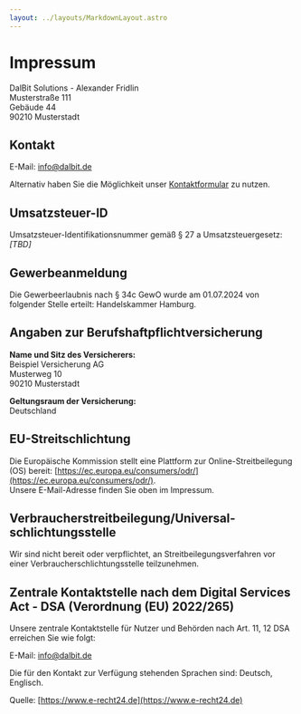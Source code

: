 ```yaml
---
layout: ../layouts/MarkdownLayout.astro
---
```


# Impressum
  
DalBit Solutions - Alexander Fridlin  
Musterstraße 111  
Gebäude 44  
90210 Musterstadt

## Kontakt

E-Mail: info@dalbit.de

Alternativ haben Sie die Möglichkeit unser [Kontaktformular](/kontakt) zu nutzen.

## Umsatzsteuer-ID

Umsatzsteuer-Identifikationsnummer gemäß § 27 a Umsatzsteuergesetz:  
_[TBD]_

## Gewerbeanmeldung

Die Gewerbeerlaubnis nach § 34c GewO wurde am 01.07.2024 von folgender Stelle erteilt: Handelskammer Hamburg.

## Angaben zur Berufs­haftpflicht­versicherung

**Name und Sitz des Versicherers:**  
Beispiel Versicherung AG  
Musterweg 10  
90210 Musterstadt

**Geltungsraum der Versicherung:**  
Deutschland

## EU-Streitschlichtung

Die Europäische Kommission stellt eine Plattform zur Online-Streitbeilegung (OS) bereit: [https://ec.europa.eu/consumers/odr/](https://ec.europa.eu/consumers/odr/).  
Unsere E-Mail-Adresse finden Sie oben im Impressum.

## Verbraucher­streit­beilegung/Universal­schlichtungs­stelle

Wir sind nicht bereit oder verpflichtet, an Streitbeilegungsverfahren vor einer Verbraucherschlichtungsstelle teilzunehmen.

## Zentrale Kontaktstelle nach dem Digital Services Act - DSA (Verordnung (EU) 2022/265)

Unsere zentrale Kontaktstelle für Nutzer und Behörden nach Art. 11, 12 DSA erreichen Sie wie folgt:

E-Mail: info@dalbit.de

Die für den Kontakt zur Verfügung stehenden Sprachen sind: Deutsch, Englisch.

Quelle: [https://www.e-recht24.de](https://www.e-recht24.de)